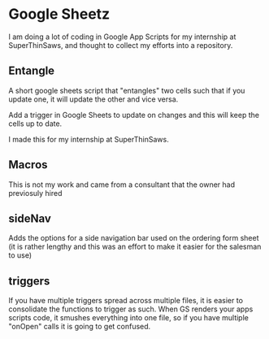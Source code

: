 # Google Sheetz

I am doing a lot of coding in Google App Scripts for my internship at SuperThinSaws, and thought to collect my efforts into a repository.

## Entangle

A short google sheets script that "entangles" two cells such that if you update one, it will update the other and vice versa.

Add a trigger in Google Sheets to update on changes and this will keep the cells up to date.

I made this for my internship at SuperThinSaws.

## Macros

This is not my work and came from a consultant that the owner had previosuly hired

## sideNav

Adds the options for a side navigation bar used on the ordering form sheet (it is rather lengthy and this was an effort to make it easier for the salesman to use)

## triggers

If you have multiple triggers spread across multiple files, it is easier to consolidate the functions to trigger as such. When GS renders your apps scripts code, it smushes everything into one file, so if you have multiple "onOpen" calls it is going to get confused.